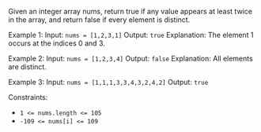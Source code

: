 Given an integer array nums, return true if any value appears at least twice in the array, and return false if every element is distinct.

Example 1:
Input: `nums = [1,2,3,1]`
Output: `true`
Explanation: The element 1 occurs at the indices 0 and 3.

Example 2:
Input: `nums = [1,2,3,4]`
Output: `false`
Explanation: All elements are distinct.

Example 3:
Input: `nums = [1,1,1,3,3,4,3,2,4,2]`
Output: `true`

Constraints:

- `1 <= nums.length <= 105`
- `-109 <= nums[i] <= 109`
